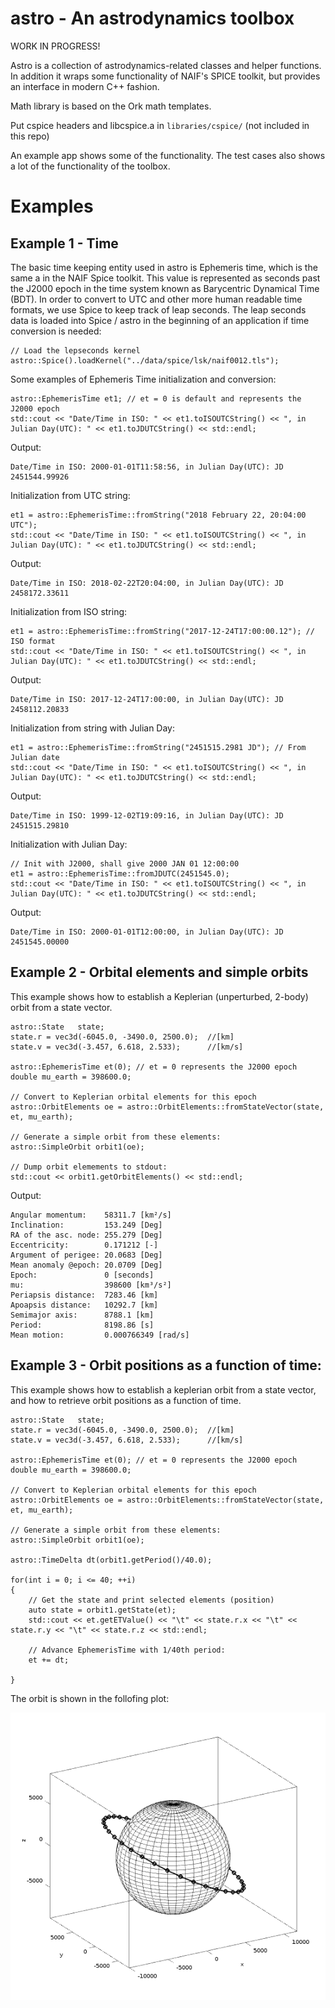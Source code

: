 # astro - An astrodynamics toolbox

WORK IN PROGRESS!

Astro is a collection of astrodynamics-related classes and helper functions. In addition it wraps some functionality of NAIF's SPICE toolkit, but provides an interface in modern C++ fashion.

Math library is based on the Ork math templates.

Put cspice headers and libcspice.a in `libraries/cspice/` (not included in this repo)

An example app shows some of the functionality. The test cases also shows a lot of the functionality of the toolbox.

# Examples

## Example 1 - Time

The basic time keeping entity used in astro is Ephemeris time, which is the same a in the NAIF Spice toolkit. This value is represented as seconds past the J2000 epoch in the time system known as Barycentric Dynamical Time (BDT). In order to convert to UTC and other more human readable time formats, we use Spice to keep track of leap seconds. The leap seconds data is loaded into Spice / astro in the beginning of an application if time conversion is needed:

```
// Load the lepseconds kernel
astro::Spice().loadKernel("../data/spice/lsk/naif0012.tls");
```

Some examples of Ephemeris Time initialization and conversion:

```
astro::EphemerisTime et1; // et = 0 is default and represents the J2000 epoch
std::cout << "Date/Time in ISO: " << et1.toISOUTCString() << ", in Julian Day(UTC): " << et1.toJDUTCString() << std::endl;
```
Output:
```
Date/Time in ISO: 2000-01-01T11:58:56, in Julian Day(UTC): JD 2451544.99926
```

Initialization from UTC string:

```
et1 = astro::EphemerisTime::fromString("2018 February 22, 20:04:00 UTC");
std::cout << "Date/Time in ISO: " << et1.toISOUTCString() << ", in Julian Day(UTC): " << et1.toJDUTCString() << std::endl;
```
Output:
```
Date/Time in ISO: 2018-02-22T20:04:00, in Julian Day(UTC): JD 2458172.33611
```

Initialization from ISO string:


```
et1 = astro::EphemerisTime::fromString("2017-12-24T17:00:00.12"); // ISO format
std::cout << "Date/Time in ISO: " << et1.toISOUTCString() << ", in Julian Day(UTC): " << et1.toJDUTCString() << std::endl;
```
Output:
```
Date/Time in ISO: 2017-12-24T17:00:00, in Julian Day(UTC): JD 2458112.20833
```

Initialization from string with Julian Day:


```
et1 = astro::EphemerisTime::fromString("2451515.2981 JD"); // From Julian date
std::cout << "Date/Time in ISO: " << et1.toISOUTCString() << ", in Julian Day(UTC): " << et1.toJDUTCString() << std::endl;
```
Output:
```
Date/Time in ISO: 1999-12-02T19:09:16, in Julian Day(UTC): JD 2451515.29810
```

Initialization with Julian Day:
```
// Init with J2000, shall give 2000 JAN 01 12:00:00
et1 = astro::EphemerisTime::fromJDUTC(2451545.0);
std::cout << "Date/Time in ISO: " << et1.toISOUTCString() << ", in Julian Day(UTC): " << et1.toJDUTCString() << std::endl;
```
Output:
```
Date/Time in ISO: 2000-01-01T12:00:00, in Julian Day(UTC): JD 2451545.00000
```

## Example 2 - Orbital elements and simple orbits

This example shows how to establish a Keplerian (unperturbed, 2-body) orbit from a state vector.

```
astro::State   state;
state.r = vec3d(-6045.0, -3490.0, 2500.0);  //[km]
state.v = vec3d(-3.457, 6.618, 2.533);      //[km/s]

astro::EphemerisTime et(0); // et = 0 represents the J2000 epoch
double mu_earth = 398600.0;

// Convert to Keplerian orbital elements for this epoch
astro::OrbitElements oe = astro::OrbitElements::fromStateVector(state, et, mu_earth);

// Generate a simple orbit from these elements:
astro::SimpleOrbit orbit1(oe);

// Dump orbit elemements to stdout:
std::cout << orbit1.getOrbitElements() << std::endl;
```
Output:
```
Angular momentum:    58311.7 [km²/s]
Inclination:         153.249 [Deg]
RA of the asc. node: 255.279 [Deg]
Eccentricity:        0.171212 [-]
Argument of perigee: 20.0683 [Deg]
Mean anomaly @epoch: 20.0709 [Deg]
Epoch:               0 [seconds]
mu:                  398600 [km³/s²]
Periapsis distance:  7283.46 [km]
Apoapsis distance:   10292.7 [km]
Semimajor axis:      8788.1 [km]
Period:              8198.86 [s]
Mean motion:         0.000766349 [rad/s]
```

## Example 3 - Orbit positions as a function of time:

This example shows how to establish a keplerian orbit from a state vector, and how to retrieve orbit positions as a function of time.
```
astro::State   state;
state.r = vec3d(-6045.0, -3490.0, 2500.0);  //[km]
state.v = vec3d(-3.457, 6.618, 2.533);      //[km/s]

astro::EphemerisTime et(0); // et = 0 represents the J2000 epoch
double mu_earth = 398600.0;

// Convert to Keplerian orbital elements for this epoch
astro::OrbitElements oe = astro::OrbitElements::fromStateVector(state, et, mu_earth);

// Generate a simple orbit from these elements:
astro::SimpleOrbit orbit1(oe);

astro::TimeDelta dt(orbit1.getPeriod()/40.0);

for(int i = 0; i <= 40; ++i)
{
    // Get the state and print selected elements (position)
    auto state = orbit1.getState(et);
    std::cout << et.getETValue() << "\t" << state.r.x << "\t" << state.r.y << "\t" << state.r.z << std::endl;

    // Advance EphemerisTime with 1/40th period:
    et += dt;

}
```
The orbit is shown in the follofing plot:

![alt text](https://raw.githubusercontent.com/LarsFlaeten/astro/master/web/example3.png "Orbit from example 3 plotted aronud primary (Earth)")

